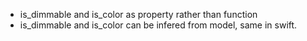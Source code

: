 * is_dimmable and is_color as property rather than function
* is_dimmable and is_color can be infered from model, same in swift.